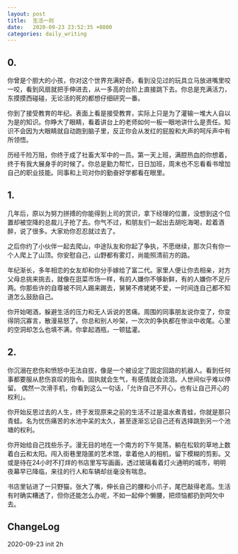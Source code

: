 ```yaml
---
layout: post
title:  生活一则
date:   2020-09-23 23:52:35 +0800
categories: daily_writing
---
```


## 0. 

你曾是个胆大的小孩，你对这个世界充满好奇。看到没见过的玩具立马放进嘴里咬一咬，看到风扇就把手伸进去，从一多高的台阶上直接跳下去。你总是充满活力，东摸摸西碰碰，无论活的死的都想仔细研究一番。

你到了接受教育的年纪。表面上看是接受教育，实际上只是为了灌输一堆大人自以为是的知识。你睁大了眼睛，看着讲台上的老师如何一板一眼地讲什么是责任。知识不会因为大眼睛就自动跑到脑子里，反正你会从发红的屁股和大声的呵斥声中有所领悟。

历经千险万阻，你终于成了社畜大军中的一员。第一天上班，满腔热血的你想着，终于有我大展身手的时候了。你总是勤力帮忙，日日加班，周末也不忘看看书增加自己的职业技能。同事和上司对你的勤奋好学都看在眼里。

## 1. 

几年后，原以为努力拼搏的你能得到上司的赏识，拿下经理的位置，没想到这个位置却被空降的总裁儿子抢了去。你气不过，和朋友们一起出去胡吃海喝，趁着酒醉，说了很多。大家劝你忍忍就过去了。

之后你约了小伙伴一起去爬山，中途队友和你起了争执，不愿继续，那次只有你一个人爬上了山顶。你安慰自己，山野都有雾灯，尚能照清前方的路。

年纪渐长，多年相恋的女友却和你分手嫁给了富二代。家里人便让你去相亲，对方父母总挑来挑去，就像在逛菜市场一样，有的人嫌你不够新鲜，有的人嫌你不足斤两。你那些许的自尊被不同人踢来踢去，舅舅不疼姥姥不爱，一时间连自己都不知道怎么鼓励自己。

你开始喝酒，躲避生活的压力和无人诉说的苦痛。周围的同事朋友说你变了，你变得阴沉寡言，散漫易怒了。你总和别人吵架，一次次的争执都在惨淡中收尾。心里的空洞却怎么也填不满，你拿起酒瓶，一顿猛灌。

## 2. 

你沉溺在悲伤和愤怒中无法自拔，像是一个被设定了固定回路的机器人。看到任何事都要服从悲伤哀叹的指令。固执就会生气，有感情就会流泪。人世间似乎难以停留。
偶然一次滑手机，你看到这么一句话，「允许自己不开心，也有让自己开心的权利」。

你开始反思过去的人生，终于发现原来之前的生活不过是温水煮青蛙，你就是那只青蛙。名为忧伤痛苦的水池中呆的太久，甚至逐渐忘记自己还有选择跳到另一个池塘的权利。

你开始给自己找些乐子。漫无目的地在一个南方的下午晃荡，躺在松软的草地上数着白云和太阳。闯入街巷里隐匿的艺术馆，拿着他人的相机，留下模糊的剪影。又或是待在24小时不打烊的书店里写写画画，透过玻璃看着灯火通明的城市，明明夜幕早已降临，来往的行人和车辆却丝毫没有喘息。

书店里钻进了一只野猫，张大了嘴，伸长自己的腰和小爪子，尾巴敲得老高。生活有时确实糟透了，但你还能怎么办呢，不如一起伸个懒腰，把烦恼都扔到呵欠中去。


## ChangeLog

2020-09-23 init 2h